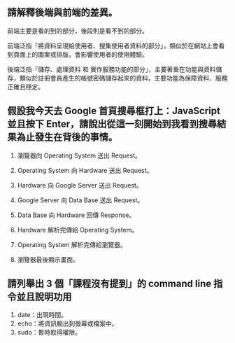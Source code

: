 ## 請解釋後端與前端的差異。



前端主要是看的到的部分，後段則是看不到的部分。

前端泛指「將資料呈現給使用者、搜集使用者資料的部分」，類似於在網站上會看到頁面上的圖案或排版，會影響使用者的使用體驗。

後端泛指「儲存、處理資料 和 實作服務功能的部分」，主要著重在功能與資料儲存，類似於註冊會員產生的帳號密碼儲存起來的資料，主要功能為保障資料、服務正確且穩定。



## 假設我今天去 Google 首頁搜尋框打上：JavaScript 並且按下 Enter，請說出從這一刻開始到我看到搜尋結果為止發生在背後的事情。

1. 瀏覽器向 Operating System 送出 Request。

2. Operating System 向 Hardware 送出 Request。

3. Hardware 向 Google Server 送出 Request。

4. Google Server 向 Data Base 送出 Request。

5. Data Base 向 Hardware 回傳 Response。

6. Hardware 解析完傳給 Operating System。

7. Operating System 解析完傳給瀏覽器。

8. 瀏覽器最後顯示畫面。



## 請列舉出 3 個「課程沒有提到」的 command line 指令並且說明功用

1. date：出現時間。
2. echo：將資訊輸出到螢幕或檔案中。
3. sudo：暫時取得權限。